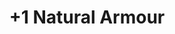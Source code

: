 ---
title: "+1 Natural Armour"
canonical: "skill/plus-1-natural-armour"
canonical_title: "Plant Loresheet"
lists:
    - plant-loresheet
tier: 3
osp_cost: 35
ladder: "natural-armour"
---